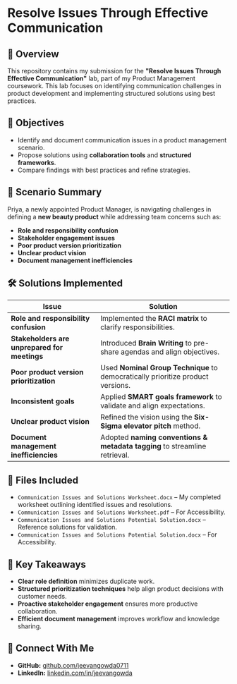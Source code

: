 # Resolve Issues Through Effective Communication

## 📌 Overview
This repository contains my submission for the **"Resolve Issues Through Effective Communication"** lab, part of my Product Management coursework. This lab focuses on identifying communication challenges in product development and implementing structured solutions using best practices.

## 🎯 Objectives
- Identify and document communication issues in a product management scenario.
- Propose solutions using **collaboration tools** and **structured frameworks**.
- Compare findings with best practices and refine strategies.

## 📝 Scenario Summary
Priya, a newly appointed Product Manager, is navigating challenges in defining a **new beauty product** while addressing team concerns such as:
- **Role and responsibility confusion**  
- **Stakeholder engagement issues**  
- **Poor product version prioritization**  
- **Unclear product vision**  
- **Document management inefficiencies**  

## 🛠️ Solutions Implemented
| Issue | Solution |
|--------|-----------|
| **Role and responsibility confusion** | Implemented the **RACI matrix** to clarify responsibilities. |
| **Stakeholders are unprepared for meetings** | Introduced **Brain Writing** to pre-share agendas and align objectives. |
| **Poor product version prioritization** | Used **Nominal Group Technique** to democratically prioritize product versions. |
| **Inconsistent goals** | Applied **SMART goals framework** to validate and align expectations. |
| **Unclear product vision** | Refined the vision using the **Six-Sigma elevator pitch** method. |
| **Document management inefficiencies** | Adopted **naming conventions & metadata tagging** to streamline retrieval. |

## 📂 Files Included
- `Communication Issues and Solutions Worksheet.docx` – My completed worksheet outlining identified issues and resolutions.
- `Communication Issues and Solutions Worksheet.pdf` – For Accessibility.
- `Communication Issues and Solutions Potential Solution.docx` – Reference solutions for validation.
- `Communication Issues and Solutions Potential Solution.docx` – For Accessibility.

## 🚀 Key Takeaways
- **Clear role definition** minimizes duplicate work.  
- **Structured prioritization techniques** help align product decisions with customer needs.  
- **Proactive stakeholder engagement** ensures more productive collaboration.  
- **Efficient document management** improves workflow and knowledge sharing.

## 🔗 Connect With Me
- **GitHub:** [github.com/jeevangowda0711](https://github.com/jeevangowda0711)
- **LinkedIn:** [linkedin.com/in/jeevangowda](https://www.linkedin.com/in/jeevan-gowda-9873491a6/)
